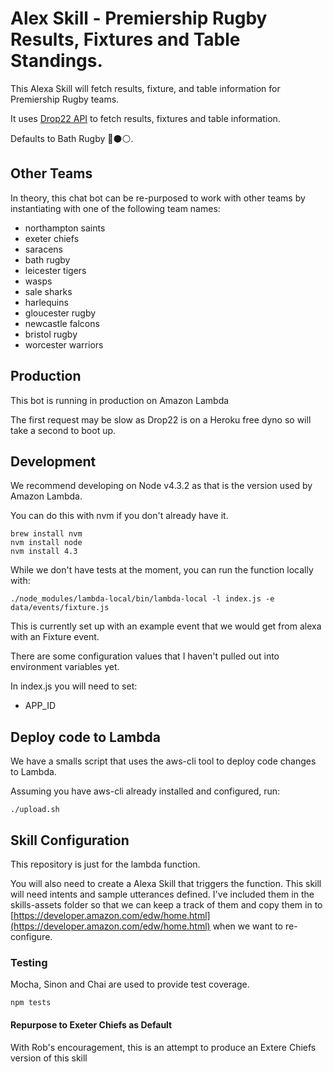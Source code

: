 # Alex Skill - Premiership Rugby Results, Fixtures and Table Standings.

This Alexa Skill will fetch results, fixture, and table information for Premiership Rugby teams.

It uses [Drop22 API](https://api.drop22.net/) to fetch results, fixtures and table information.

Defaults to Bath Rugby 🔵⚫️⚪️.

## Other Teams

In theory, this chat bot can be re-purposed to work with other teams by instantiating with one of the following team names:

- northampton saints
- exeter chiefs
- saracens
- bath rugby
- leicester tigers
- wasps
- sale sharks
- harlequins
- gloucester rugby
- newcastle falcons
- bristol rugby
- worcester warriors


## Production

This bot is running in production on Amazon Lambda

The first request may be slow as Drop22 is on a Heroku free dyno so will take a second to boot up.

## Development

We recommend developing on Node v4.3.2 as that is the version used by Amazon Lambda.

You can do this with nvm if you don't already have it.

    brew install nvm
    nvm install node
    nvm install 4.3


While we don't have tests at the moment, you can run the function locally with:

    ./node_modules/lambda-local/bin/lambda-local -l index.js -e data/events/fixture.js

This is currently set up with an example event that we would get from alexa with an Fixture event.

There are some configuration values that I haven't pulled out into environment
variables yet.

In index.js you will need to set:

- APP_ID


## Deploy code to Lambda

We have a smalls script that uses the aws-cli tool to deploy code changes to Lambda.

Assuming you have aws-cli already installed and configured, run:

    ./upload.sh

## Skill Configuration

This repository is just for the lambda function.

You will also need to create a Alexa Skill that triggers the function. This skill
will need intents and sample utterances defined. I've included them in the skills-assets
folder so that we can keep a track of them and copy them in to [https://developer.amazon.com/edw/home.html](https://developer.amazon.com/edw/home.html) when we want to re-configure.

### Testing

Mocha, Sinon and Chai are used to provide test coverage.

`npm tests`

#### Repurpose to Exeter Chiefs as Default

With Rob's encouragement, this is an attempt to produce an Extere Chiefs version of this skill


